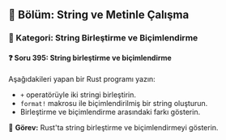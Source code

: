 ## 📘 Bölüm: String ve Metinle Çalışma
### 🔹 Kategori: String Birleştirme ve Biçimlendirme
#### ❓ Soru 395: String birleştirme ve biçimlendirme

Aşağıdakileri yapan bir Rust programı yazın:

- `+` operatörüyle iki stringi birleştirin.
- `format!` makrosu ile biçimlendirilmiş bir string oluşturun.
- Birleştirme ve biçimlendirme arasındaki farkı gösterin.

🔧 **Görev:** Rust'ta string birleştirme ve biçimlendirmeyi gösterin.
